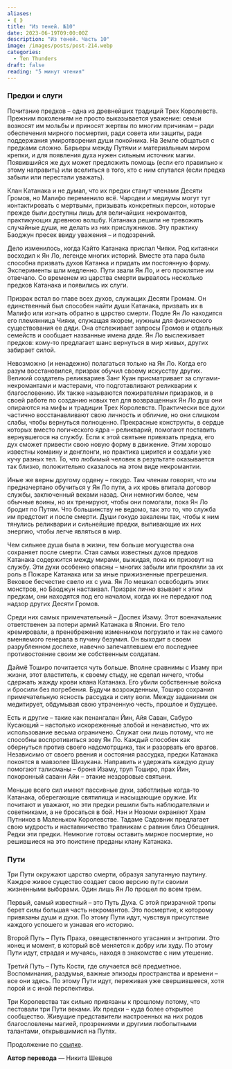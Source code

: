 ```yaml
---
aliases: 
- ⟪ ⟫
title: "Из теней. №10"
date: 2023-06-19T09:00:00Z
description: "Из теней. Часть 10"
image: /images/posts/post-214.webp
categories: 
  - Ten Thunders
draft: false
reading: "5 минут чтения"
---
```


### Предки и слуги

Почитание предков – одна из древнейших традиций Трех Королевств. Прежним поколениям не просто выказывается уважение: семьи возносят им мольбы и приносят жертвы по многим причинам – ради обеспечения мирного посмертия, ради совета или защиты, ради поддержания умиротворения души покойника. На Земле общаться с предками сложно. Барьеры между Путями и материальным миром крепки, и для появления духа нужен сильным источник магии. Появившийся же дух может предложить помощь (если его правильно к этому направить) или вселиться в того, кто с ним спутался (если предка забыли или перестали уважать).

Клан Катанака и не думал, что их предки станут членами Десяти Громов, но Малифо переменило всё. Чародеи и медиумы могут тут контактировать с мертвыми, призывать конкретных персон, которые прежде были доступны лишь для величайших некромантов, практикующих древнюю волшбу. Катанака решили не тревожить случайные души, не делать из них прислужников. Эту практику Баоджун пресек ввиду уважения – и подозрений.

Дело изменилось, когда Кайто Катанака прислал Чияки. Род китаянки восходил к Ян Ло, легенде многих историй. Вместе эта пара была способна призвать духов Катанка и придать им постоянную форму. Эксперименты шли медленно. Пути звали Ян Ло, и его проклятие им отвечало. Со временем из царства смерти вырвалось несколько предков Катанака и появились их слуги.

Призрак встал во главе всех духов, служащих Десяти Громам. Он единственный был способен найти души Катанака, призвать их в Малифо или изгнать обратно в царство смерти. Подле Ян Ло находится его племянница Чияки, служащая якорем, нужным для физического существования ее дяди. Она отслеживает запросы Громов и отдельных семейств и сообщает названные имена дяде. Ян Ло выслеживает предков: кому-то предлагает шанс вернуться в мир живых, других забирает силой.

Невозможно (и ненадежно) полагаться только на Ян Ло. Когда его разум восстановился, призрак обучил своему искусству других. Великий создатель реликвариев Занг Куан присматривает за слугами-некромантами и мастерами, что подготавливают реликварии к благословению. Их также называются пожирателями призраков, и в своей работе по созданию новых тел для возвращенных Ян Ло душ они опираются на мифы и традиции Трех Королевств. Практически все духи частично восстанавливают свою личность и обличие, но они слишком слабы, чтобы вернуться полноценно. Прекрасные конструкты, в сердце которых вместо логического ядра – реликварий, помогают поставить вернувшегося на службу. Если к этой святыне привязать предка, его дух сможет привести свою новую форму в движение. Этим хорошо известны комаину и денглонги, но практика ширится и создали уже кучу разных тел. То, что любимый человек в результате оказывается так близко, положительно сказалось на этом виде некромантии.

Иные же верны другому ордену – гокудо. Там членам говорят, что им предначертано обучиться у Ян Ло пути, а их кровь впитала договор службы, заключенный веками назад. Они немногим более, чем обычные воины, но их тренируют, чтобы они помогали, пока Ян Ло бродит по Путям. Что большинству не ведомо, так это то, что служба им предстоит и после смерти. Души гокудо закалены так, чтобы к ним тянулись реликварии и сильнейшие предки, выпивающие их них энергию, чтобы легче являться в мир.

Чем сильнее душа была в жизни, тем больше могущества она сохраняет после смерти. Стая самых известных духов предков Катанака содержится между мирами, выжидая, пока их призовут на службу. Эти духи особенно опасны – многих забыли или прокляли за их роль в Пожаре Катанака или за иные прижизненные прегрешения. Вековое бесчестие свело их с ума. Ян Ло мешкал освободить этих монстров, но Баоджун настаивал. Призрак лично взывает к этим предкам, они находятся под его началом, когда их не передают под надзор других Десяти Громов.

Среди них самых примечательный – Доспех Изаму. Этот военачальник ответственен за потери армий Катанака в Японии. Его тело кремировали, а пренебрежение изменником погрузило и так не самого вменяемого генерала в пучину безумия. Он выходит в своем разрубленном доспехе, навечно запечатлевшем его последнее противостояние своим же собственным солдатам.

Даймё Тоширо почитается чуть больше. Вполне сравнимы с Изаму при жизни, этот властитель, к своему стыду, не сделал ничего, чтобы сдержать жажду крови клана Катанака. Его убили собственные войска и бросили без погребения. Будучи возрожденным, Тоширо сохранил примечательную ясность рассудка и силу воли. Между заданиями он медитирует, обдумывая свою утраченную честь, прошлое и будущее.

Есть и другие – такие как пенангалан Йин, Айя Саван, Сабуро Кусающий – настолько искореженные злобой и ненавистью, что их использование весьма ограничено. Служат они лишь потому, что не способны воспротивиться зову Ян Ло. Каждый способен как обернуться против своего надсмотрщика, так и разорвать его врагов. Независимо от своего рвения и состояния рассудка, предки Катанака покоятся в мавзолее Шизукана. Направить и удержать каждую душу помогают талисманы – броня Изаму, труп Тоширо, прах Йин, похоронный саванн Айи – этакие нездоровые святыни.

Меньше всего сил имеют пассивные духи, заботливые когда-то Катанака, оберегающие святилища и насыщающие оружие. Их почитают и уважают, но эти предки решили быть наблюдателями и советниками, а не бросаться в бой. Нэн и Нозоми охраняют Храм Путников в Маленьком Королевстве. Тадаме Садовник предлагает свою мудрость и наставничество травникам с равнин близ Обещания. Редки эти предки. Немногие готовы оставить мирное посмертие, но решившиеся на это поистине преданы клану Катанака.

### Пути

Три Пути окружают царство смерти, образуя запутанную паутину. Каждое живое существо создает свою версию пути своими жизненными выборами. Один лишь Ян Ло прошел по всем трем.

Первый, самый известный – это Путь Духа. С этой призрачной тропы берет силы большая часть некромантов. Это посмертие, к которому привязаны души и духи. По этому Пути идут, чувствуя присутствие каждого успошего и узнавая его историю.

Второй Путь – Путь Праха, овеществленного угасания и энтропии. Это конец и момент, в который всё меняется к добру или худу. По этому Пути идут, страдая и мучаясь, находя в знакомстве с ним утешение.

Третий Путь – Путь Кости, где случается всё предметное. Воспоминания, раздумья, важные эпизоды пространства и времени – все они здесь. По этому Пути идут, переживая уже свершившееся, хотя порой и с иной перспективы.

Три Королевства так сильно привязаны к прошлому потому, что пестовали три Пути веками. Их предки – куда более открытое сообщество. Живущие представители настроенных на них родов благословлены магией, прозрениями и другими любопытными талантами, открывшимися на Путях.

Продолжение по [ссылке](http://malifaux.vercel.app/posts/post-215).

**Автор перевода** — Никита Шевцов

